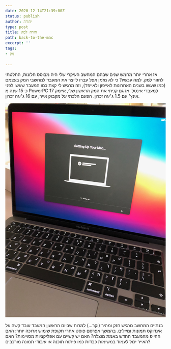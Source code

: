 ```yaml
---
date: 2020-12-14T21:39:00Z
status: publish
author: יהודה
type: post
title: חזרה למק
path: back-to-the-mac
excerpt: ''
tags:
- מק

---
```

אז אחרי יותר מחמש שנים שבהם המחשב העיקרי שלי היה מבוסס חלונות, החלטתי לחזור למק. למה עכשיו? כי לא מזמן אפל עברו לייצר את המעבד למחשבי המק בעצמם (כמו שעשו בשנים האחרונות לאייפון ולאייפד), וזה מרגיש לי קצת כמו המעבר שעשו לפני כ-15 שנה מ PowerPC למעבדי אינטל. אז גם קניתי את המק הראשון שלי, איימק 17 אינץ׳ עם 1.5 ג׳יגה זכרון. הפעם הלכתי על מקבוק אייר, עם 16 ג׳יגה זכרון.

![](/img/2020/12/newmac.jpeg)

בנתיים המחשב מרגיש חזק ומהיר (וקר...) למרות שביום הראשון המעבד עובד קשה על אינדוקס תמונות ומיילים.  בהמשך אפרסם פוסט אחרי תקופת שימוש ארוכה יותר: האם ההייפ מהמעבד החדש באמת מוצלח? האם יש קשיים עם אפליקציות מסויימות? האם האייר יכול לעמוד במשימות כבדות כמו פיתוח תוכנה או עיבודי תמונה מורכבים?
